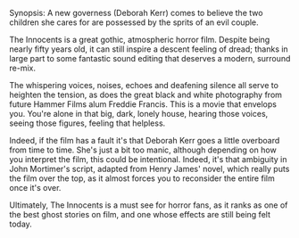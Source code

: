Synopsis: A new governess (Deborah Kerr) comes to believe the two children she cares for are possessed by the sprits of an evil couple.

The Innocents is a great gothic, atmospheric horror film. Despite being nearly fifty years old, it can still inspire a descent feeling of dread; thanks in large part to some fantastic sound editing that deserves a modern, surround re-mix. 

The whispering voices, noises, echoes and deafening silence all serve to heighten the tension, as does the great black and white photography from future Hammer Films alum Freddie Francis. This is a movie that envelops you. You're alone in that big, dark, lonely house, hearing those voices, seeing those figures, feeling that helpless.

Indeed, if the film has a fault it's that Deborah Kerr goes a little overboard from time to time. She's just a bit too manic, although depending on how you interpret the film, this could be intentional. Indeed, it's that ambiguity in John Mortimer's script, adapted from Henry James' novel, which really puts the film over the top, as it almost forces you to reconsider the entire film once it's over. 

Ultimately, The Innocents is a must see for horror fans, as it ranks as one of the best ghost stories on film, and one whose effects are still being felt today.

